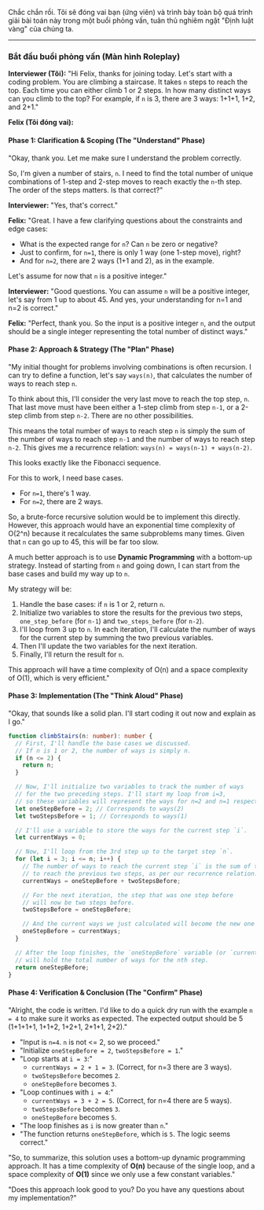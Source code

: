 Chắc chắn rồi. Tôi sẽ đóng vai bạn (ứng viên) và trình bày toàn bộ quá trình giải bài toán này trong một buổi phỏng vấn, tuân thủ nghiêm ngặt "Định luật vàng" của chúng ta.

---

### **Bắt đầu buổi phỏng vấn (Màn hình Roleplay)**

**Interviewer (Tôi):** "Hi Felix, thanks for joining today. Let's start with a coding problem. You are climbing a staircase. It takes `n` steps to reach the top. Each time you can either climb 1 or 2 steps. In how many distinct ways can you climb to the top? For example, if `n` is 3, there are 3 ways: 1+1+1, 1+2, and 2+1."

**Felix (Tôi đóng vai):**

#### **Phase 1: Clarification & Scoping (The "Understand" Phase)**

"Okay, thank you. Let me make sure I understand the problem correctly.

So, I'm given a number of stairs, `n`. I need to find the total number of unique combinations of 1-step and 2-step moves to reach exactly the `n`-th step. The order of the steps matters. Is that correct?"

**Interviewer:** "Yes, that's correct."

**Felix:** "Great. I have a few clarifying questions about the constraints and edge cases:

- What is the expected range for `n`? Can `n` be zero or negative?
- Just to confirm, for `n=1`, there is only 1 way (one 1-step move), right?
- And for `n=2`, there are 2 ways (1+1 and 2), as in the example.

Let's assume for now that `n` is a positive integer."

**Interviewer:** "Good questions. You can assume `n` will be a positive integer, let's say from 1 up to about 45. And yes, your understanding for n=1 and n=2 is correct."

**Felix:** "Perfect, thank you. So the input is a positive integer `n`, and the output should be a single integer representing the total number of distinct ways."

#### **Phase 2: Approach & Strategy (The "Plan" Phase)**

"My initial thought for problems involving combinations is often recursion. I can try to define a function, let's say `ways(n)`, that calculates the number of ways to reach step `n`.

To think about this, I'll consider the very last move to reach the top step, `n`. That last move must have been either a 1-step climb from step `n-1`, or a 2-step climb from step `n-2`. There are no other possibilities.

This means the total number of ways to reach step `n` is simply the sum of the number of ways to reach step `n-1` and the number of ways to reach step `n-2`. This gives me a recurrence relation: `ways(n) = ways(n-1) + ways(n-2)`.

This looks exactly like the Fibonacci sequence.

For this to work, I need base cases.

- For `n=1`, there's 1 way.
- For `n=2`, there are 2 ways.

So, a brute-force recursive solution would be to implement this directly. However, this approach would have an exponential time complexity of O(2^n) because it recalculates the same subproblems many times. Given that `n` can go up to 45, this will be far too slow.

A much better approach is to use **Dynamic Programming** with a bottom-up strategy. Instead of starting from `n` and going down, I can start from the base cases and build my way up to `n`.

My strategy will be:

1.  Handle the base cases: if `n` is 1 or 2, return `n`.
2.  Initialize two variables to store the results for the previous two steps, `one_step_before` (for `n-1`) and `two_steps_before` (for `n-2`).
3.  I'll loop from 3 up to `n`. In each iteration, I'll calculate the number of ways for the current step by summing the two previous variables.
4.  Then I'll update the two variables for the next iteration.
5.  Finally, I'll return the result for `n`.

This approach will have a time complexity of O(n) and a space complexity of O(1), which is very efficient."

#### **Phase 3: Implementation (The "Think Aloud" Phase)**

"Okay, that sounds like a solid plan. I'll start coding it out now and explain as I go."

```typescript
function climbStairs(n: number): number {
  // First, I'll handle the base cases we discussed.
  // If n is 1 or 2, the number of ways is simply n.
  if (n <= 2) {
    return n;
  }

  // Now, I'll initialize two variables to track the number of ways
  // for the two preceding steps. I'll start my loop from i=3,
  // so these variables will represent the ways for n=2 and n=1 respectively.
  let oneStepBefore = 2; // Corresponds to ways(2)
  let twoStepsBefore = 1; // Corresponds to ways(1)

  // I'll use a variable to store the ways for the current step `i`.
  let currentWays = 0;

  // Now, I'll loop from the 3rd step up to the target step `n`.
  for (let i = 3; i <= n; i++) {
    // The number of ways to reach the current step `i` is the sum of the ways
    // to reach the previous two steps, as per our recurrence relation.
    currentWays = oneStepBefore + twoStepsBefore;

    // For the next iteration, the step that was one step before
    // will now be two steps before.
    twoStepsBefore = oneStepBefore;

    // And the current ways we just calculated will become the new one step before.
    oneStepBefore = currentWays;
  }

  // After the loop finishes, the `oneStepBefore` variable (or `currentWays`)
  // will hold the total number of ways for the nth step.
  return oneStepBefore;
}
```

#### **Phase 4: Verification & Conclusion (The "Confirm" Phase)**

"Alright, the code is written. I'd like to do a quick dry run with the example `n = 4` to make sure it works as expected. The expected output should be 5 (1+1+1+1, 1+1+2, 1+2+1, 2+1+1, 2+2)."

- "Input is `n=4`. `n` is not <= 2, so we proceed."
- "Initialize `oneStepBefore = 2`, `twoStepsBefore = 1`."
- "Loop starts at `i = 3`:"
  - `currentWays = 2 + 1 = 3`. (Correct, for n=3 there are 3 ways).
  - `twoStepsBefore` becomes `2`.
  - `oneStepBefore` becomes `3`.
- "Loop continues with `i = 4`:"
  - `currentWays = 3 + 2 = 5`. (Correct, for n=4 there are 5 ways).
  - `twoStepsBefore` becomes `3`.
  - `oneStepBefore` becomes `5`.
- "The loop finishes as `i` is now greater than `n`."
- "The function returns `oneStepBefore`, which is `5`. The logic seems correct."

"So, to summarize, this solution uses a bottom-up dynamic programming approach. It has a time complexity of **O(n)** because of the single loop, and a space complexity of **O(1)** since we only use a few constant variables."

"Does this approach look good to you? Do you have any questions about my implementation?"
